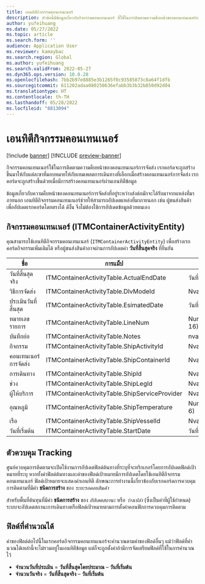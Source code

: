 ```yaml
---
title: เอนทิตีกิจกรรมคอนเทนเนอร์
description: หัวข้อนี้มีข้อมูลเกี่ยวกับกิจกรรมคอนเทนเนอร์ ที่ใช้ในการติดตามความคืบหน้าของคอนเทนเนอร์การจัดส่ง
author: yufeihuang
ms.date: 05/27/2022
ms.topic: article
ms.search.form: ''
audience: Application User
ms.reviewer: kamaybac
ms.search.region: Global
ms.author: yufeihuang
ms.search.validFrom: 2022-05-27
ms.dyn365.ops.version: 10.0.28
ms.openlocfilehash: 7bb2b97e8885e3b1265f0c93585873c8a64f1dfb
ms.sourcegitcommit: 611202adaa080250636efabb3b3b32b850d92d04
ms.translationtype: HT
ms.contentlocale: th-TH
ms.lasthandoff: 05/28/2022
ms.locfileid: "8813094"
---
```

# <a name="container-activities-entity"></a>เอนทิตีกิจกรรมคอนเทนเนอร์

[!include [banner](../includes/banner.md)]
[!INCLUDE [preview-banner](../includes/preview-banner.md)]
<!-- KFM: Preview until GA with 10.0.28 -->

กิจกรรมคอนเทนเนอร์ใช้ในการติดตามความคืบหน้าของคอนเทนเนอร์การจัดส่ง เรกคอร์ดจะถูกสร้างขึ้นมาให้กับแต่ละขาที่มอบหมายให้กับเทมเพลตการเดินทางที่เลือกเมื่อสร้างคอนเทนเนอร์การจัดส่ง เรกคอร์ดจะถูกสร้างขึ้นด้วยเมื่อมีการสร้างคอนเทนเนอร์ผ่านเอนทิตีข้อมูล

ข้อมูลเกี่ยวกับความคืบหน้าของคอนเทนเนอร์การจัดส่งที่อยู่ระหว่างส่งต่อมักจะได้รับมาจากแหล่งที่มาภายนอก เอนทิตีกิจกรรมคอนเทนเนอร์ช่วยให้สามารถอัปเดตแหล่งที่มาภายนอก เช่น ผู้ขนส่งสินค้าเพื่ออัปเดตเรกคอร์ดโดยตรงได้ ดังั้น จึงไม่ต้องใช้การอัปเดตข้อมูลด้วยตนเอง

## <a name="container-activities-itmcontaineractivityentity"></a>กิจกรรมคอนเทนเนอร์ (ITMContainerActivityEntity)

คุณสามารถใช้เอนทิตีกิจกรรมคอนเทนเนอร์ (`ITMContainerActivityEntity`) เพื่อสร้างเรกคอร์ดกิจกรรมเพิ่มเติมได้ หรือผู้ขนส่งสินค้าอาจผ่านการอัปเดตค่า **วันที่สิ้นสุดจริง** ที่ยืนยัน

| ชื่อ | การแม็ป | ชนิดข้อมูล | คีย์ | จำเป็น |
|---|---|---|---|---|
| วันที่สิ้นสุดจริง | ITMContainerActivityTable.ActualEndDate | วันที่และเวลา | ไม่ | ไม่ |
| วิธีการจัดส่ง | ITMContainerActivityTable.DlvModeId | Nvarchar(10) | ไม่ | ไม่ |
| ประเมินวันที่สิ้นสุด | ITMContainerActivityTable.EsimatedDate | วันที่และเวลา | ไม่ | ไม่ |
| หมายเลขรายการ | ITMContainerActivityTable.LineNum | Numeric(32, 16) | **ใช่** | ไม่ |
| บันทึกย่อ | ITMContainerActivityTable.Notes | nvarchar(MAX) | ไม่ | ไม่ |
| กิจกรรม | ITMContainerActivityTable.ShipActivityId | Nvarchar(10) | ไม่ | **ใช่** |
| คอนเทนเนอร์การจัดส่ง | ITMContainerActivityTable.ShipContainerId | Nvarchar(20) | **ใช่** | **ใช่** |
| การเดินทาง | ITMContainerActivityTable.ShipId | Nvarchar(20) | **ใช่** | **ใช่** |
| ช่วง | ITMContainerActivityTable.ShipLegId | Nvarchar(20) | ไม่ | **ใช่** |
| ผู้ให้บริการ | ITMContainerActivityTable.ShipServiceProvider | Nvarchar(20) | ไม่ | ไม่ |
| อุณหภูมิ | ITMContainerActivityTable.ShipTemperature | Numeric(32, 6) | ไม่ | ไม่ |
| เรือ | ITMContainerActivityTable.ShipVesselId | Nvarchar(20) | ไม่ | ไม่ |
| วันที่เริ่มต้น | ITMContainerActivityTable.StartDate | วันที่และเวลา | ไม่ | ไม่ |

## <a name="tracking-control"></a>ตัวควบคุม Tracking

ศูนย์ควบคุมการติดตามจะเปิดใช้งานการอัปเดตฟิลด์ต้นทางที่ระบุที่จะทริกเกอร์โดยการอัปเดตฟิลด์เป้าหมายที่ระบุ หากทั้งค่าฟิลด์ต้นทางและค่าของฟิลด์เป้าหมายมีการอัปเดตโดยใช้เอนทิตีกิจกรรมคอนเทนเนอร์ ฟิลด์เป้าหมายจะแสดงค่าเอนทิตี ลักษณะการทำงานนี้เกี่ยวข้องกับเรกคอร์ดการควบคุมการติดตามที่มีค่า **ชนิดการสร้าง** ของ *ระยะรอคอยสินค้า*

สำหรับพื้นที่ต้นทุนที่มีค่า **ชนิดการสร้าง** ของ *อัปเดตสถานะ* หรือ *ว่างเปล่า* (ซึ่งเป็นค่าที่ผู้ใช้กําหนด) ระบบจะอัปเดตสถานะการเดินทางหรือฟิลด์เป้าหมายตามการตั้งค่าคอนฟิกการควบคุมการติดตาม

## <a name="calculated-fields"></a>ฟิลด์ที่คำนวณได้

ค่าของฟิลด์ต่อไปนี้ในเรกคอร์ดกิจกรรมคอนเทนเนอร์จะคํานวณตามค่าของฟิลด์อื่นๆ แม้ว่าฟิลด์ที่คํานวณได้เหล่านี้จะไม่รวมอยู่ในเอนทิตีข้อมูล แต่ก็จะถูกตั้งค่าถ้ามีการจัดเตรียมฟิลด์ที่ใช้ในการคํานวณไว้

- **จำนวนวันที่ประเมิน** = **วันที่สิ้นสุดโดยประมาณ** – **วันที่เริ่มต้น**
- **จำนวนวันจริง** = **วันที่สิ้นสุดจริง** – **วันที่เริ่มต้น**
